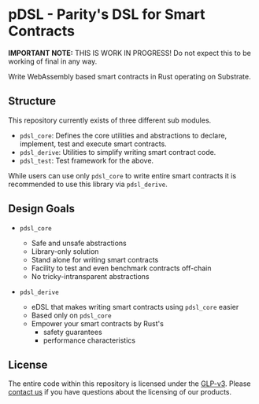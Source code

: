 # pDSL - Parity's DSL for Smart Contracts

**IMPORTANT NOTE:** THIS IS WORK IN PROGRESS! Do not expect this to be working of final in any way.

Write WebAssembly based smart contracts in Rust operating on Substrate.

## Structure

This repository currently exists of three different sub modules.

- `pdsl_core`: Defines the core utilities and abstractions to declare, implement, test and execute smart contracts.
- `pdsl_derive`: Utilities to simplify writing smart contract code.
- `pdsl_test`: Test framework for the above.

While users can use only `pdsl_core` to write entire smart contracts it is recommended to use this library via `pdsl_derive`.

## Design Goals

- `pdsl_core`
	- Safe and unsafe abstractions
	- Library-only solution
	- Stand alone for writing smart contracts
	- Facility to test and even benchmark contracts off-chain
	- No tricky-intransparent abstractions

- `pdsl_derive`
	- eDSL that makes writing smart contracts using `pdsl_core` easier
	- Based only on `pdsl_core`
	- Empower your smart contracts by Rust's
		- safety guarantees
		- performance characteristics 

## License

The entire code within this repository is licensed under the [GLP-v3](LICENSE). Please [contact us](https://www.parity.io/contact/) if you have questions about the licensing of our products.
